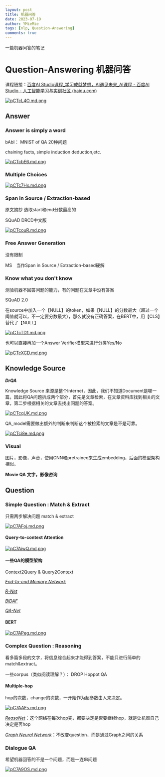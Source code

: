 ```yaml
---
layout: post
title: 机器问答
date: 2023-07-19
author: YMieMie
tags: [nlp, Question-Answering]
comments: true
---
```


一篇机器问答的笔记



# Question-Answering  机器问答

课程链接：[百度AI Studio课程_学习成就梦想，AI遇见未来_AI课程 - 百度AI Studio - 人工智能学习与实训社区 (baidu.com)](https://aistudio.baidu.com/aistudio/education/lessonvideo/1000421)

[![pCTcL4O.md.png](https://s1.ax1x.com/2023/07/18/pCTcL4O.md.png)](https://imgse.com/i/pCTcL4O)

## Answer

### Answer is simply  a word

bAbI： MNIST of QA  20种问题

chaining facts, simple induction deduction,etc.

[![pCTcbE6.md.png](https://s1.ax1x.com/2023/07/18/pCTcbE6.md.png)](https://imgse.com/i/pCTcbE6)

### Multiple Choices

[![pCTc7Hx.md.png](https://s1.ax1x.com/2023/07/18/pCTc7Hx.md.png)](https://imgse.com/i/pCTc7Hx)

### Span in Source / Extraction-based

原文摘抄 选取start和end分数最高的

SQuAD             DRCD中文版

[![pCTcouR.md.png](https://s1.ax1x.com/2023/07/18/pCTcouR.md.png)](https://imgse.com/i/pCTcouR)

### Free Answer Generation

没有限制



MS　当作Span in Source / Extraction-based硬解

### Know what you don't know

测验机器不回答问题的能力，有的问题在文章中没有答案

SQuAD 2.0



在source中加入一个【NULL】的token，如果【NULL】的分数最大（超过一个阈值就可以，不一定要分数最大），那么就没有正确答案，在BERT中，用【CLS】替代了【NULL】

[![pCTcTD1.md.png](https://s1.ax1x.com/2023/07/18/pCTcTD1.md.png)](https://imgse.com/i/pCTcTD1)

也可以直接再加一个Answer Verifier模型来进行分类Yes/No

[![pCTcXCD.md.png](https://s1.ax1x.com/2023/07/18/pCTcXCD.md.png)](https://imgse.com/i/pCTcXCD)

## Knowledge Source

***DrQA***

Knowledge Source 来源是整个Internet，因此，我们不知道Document是哪一篇，因此将QA问题拆成两个部分，首先是文章检索，在文章资料库找到相关的文章，第二步根据相关的文章去找出问题的答案。

[![pCTcqUK.md.png](https://s1.ax1x.com/2023/07/18/pCTcqUK.md.png)](https://imgse.com/i/pCTcqUK)



QA_model需要做出额外的判断来判断这个被检索的文章是不是可靠。

[![pCTcj8e.md.png](https://s1.ax1x.com/2023/07/18/pCTcj8e.md.png)](https://imgse.com/i/pCTcj8e)

### Visual

图片，影像，声音，使用CNN和pretrained来生成embedding，后面的模型架构相似。

**Movie QA  文字，影像咨询**

## Question

### Simple Question : Match & Extract

只需两步解决问题 match & extract

[![pC7AFoj.md.png](https://s1.ax1x.com/2023/07/19/pC7AFoj.md.png)](https://imgse.com/i/pC7AFoj)

#### Query-to-context Attention

[![pC7AiwQ.md.png](https://s1.ax1x.com/2023/07/19/pC7AiwQ.md.png)](https://imgse.com/i/pC7AiwQ)

#### 一些QA的模型架构

Context2Query & Query2Context

<u>*End-to-end Memory Network*</u>

<u>*R-Net*</u>

*<u>BiDAF</u>*

<u>*QA-Net*</u>

#### BERT

[![pC7APeg.md.png](https://s1.ax1x.com/2023/07/19/pC7APeg.md.png)](https://imgse.com/i/pC7APeg)

### Complex Question : Reasoning

看多篇多段的文字，将信息综合起来才能得到答案，不能只进行简单的match&extract。

一些corpus（类似阅读理解？）： DROP  Hoppot QA  

#### Multiple-hop

hop的次数，change的次数，一开始作为超参数由人来决定。

[![pC7AAFs.md.png](https://s1.ax1x.com/2023/07/19/pC7AAFs.md.png)](https://imgse.com/i/pC7AAFs)

<u>*ReasoNet*</u>：这个网络在每次hop完，都要决定是否要继续hop，就是让机器自己决定是否hop

*<u>Graph Neural Network</u>*：不改变question，而是通过Graph之间的关系

### Dialogue QA

希望机器回答的不是一个问题，而是一连串问题

[![pC7A9OS.md.png](https://s1.ax1x.com/2023/07/19/pC7A9OS.md.png)](https://imgse.com/i/pC7A9OS)
